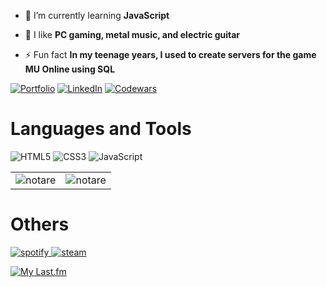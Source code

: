 - 🌱 I’m currently learning **JavaScript**

- 💬 I like **PC gaming, metal music, and electric guitar**

- ⚡ Fun fact **In my teenage years, I used to create servers for the game MU Online using SQL**

[![Portfolio](https://img.shields.io/badge/Portfolio-%23000000.svg?style=for-the-badge&logoColor=#FF7139)](https://renatosousa.netlify.app)
[![LinkedIn](https://img.shields.io/badge/linkedin-%230077B5.svg?style=for-the-badge&logo=linkedin&logoColor=white)](https://www.linkedin.com/in/devrenatosousa)
[![Codewars](https://img.shields.io/badge/Codewars-B1361E?style=for-the-badge&logo=codewars&logoColor=grey)](https://www.codewars.com/users/Notare)

# Languages and Tools

![HTML5](https://img.shields.io/badge/html5-%23E34F26.svg?style=for-the-badge&logo=html5&logoColor=white)
![CSS3](https://img.shields.io/badge/css3-%231572B6.svg?style=for-the-badge&logo=css3&logoColor=white)
![JavaScript](https://img.shields.io/badge/javascript-%23323330.svg?style=for-the-badge&logo=javascript&logoColor=%23F7DF1E)

<table>
<td width="50%">
<img src="https://github-readme-stats.vercel.app/api?username=notare&show_icons=true&title_color=0080ff&text_color=000000&locale=en" alt="notare" />
</td>
<td width="50%">
<img src="http://github-readme-streak-stats.herokuapp.com?user=notare&date_format=M%20j%5B%2C%20Y%5D&ring=0080FF&fire=0080FF&currStreakLabel=0080FF" alt="notare" /></td>
</table>

# Others

<a href="https://open.spotify.com/user/rsousa10?si=b787cef928744e68" target="_blank">
<img src="https://img.shields.io/badge/Spotify-1ED760?style=for-the-badge&logo=spotify&logoColor=white" alt="spotify"/>
</a>
<a href="https://steamcommunity.com/id/renatonotare/" target="_blank">
<img src="https://img.shields.io/badge/Steam-000000?style=for-the-badge&logo=steam&logoColor=white" alt="steam"/>
</a>

[![My Last.fm](https://lastfm-recently-played.vercel.app/api?user=R_Sousa)](https://www.last.fm/user/R_Sousa)
